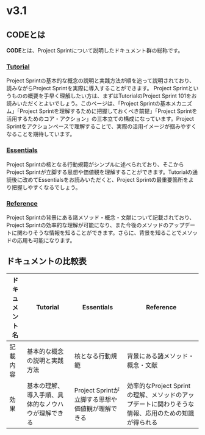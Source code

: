 # v3.1

## **CODEとは**

**CODE**とは、Project Sprintについて説明したドキュメント群の総称です。

### [**Tutorial**](tutorial/)

Project Sprintの基本的な概念の説明と実践方法が順を追って説明されており、読みながらProject Sprintを実際に導入することができます。 Project Sprintというものの概要を手早く理解したい方は、まずはTutorialのProject Sprint 101をお読みいただくとよいでしょう。このページは、「Project Sprintの基本メカニズム」「Project Sprintを理解するために把握しておくべき前提」「Project Sprintを活用するためのコア・アクション」の三本立ての構成になっています。Project Sprintをアクションベースで理解することで、実際の活用イメージが掴みやすくなることを期待しています。

### [**Essentials**](../v3.0/essentials.md)

Project Sprintの核となる行動規範がシンプルに述べられており、そこからProject Sprintが立脚する思想や価値観を理解することができます。Tutorialの通読後に改めてEssentialsをお読みいただくと、Project Sprintの最重要箇所をより把握しやすくなるでしょう。

### [**Reference**](../v3.2/reference.md)

Project Sprintの背景にある諸メソッド・概念・文献について記載されており、Project Sprintの効率的な理解が可能になり、また今後のメソッドのアップデートに関わりそうな情報を知ることができます。さらに、背景を知ることでメソッドの応用も可能になります。

## **ドキュメントの比較表**

| ドキュメント名 | Tutorial                  | Essentials                      | Reference                                                |
| ------- | ------------------------- | ------------------------------- | -------------------------------------------------------- |
| 記載内容    | 基本的な概念の説明と実践方法            | 核となる行動規範                        | 背景にある諸メソッド・概念・文献                                         |
| 効果      | 基本の理解、導入手順、具体的なノウハウが理解できる | Project Sprintが立脚する思想や価値観が理解できる | 効率的なProject Sprintの理解、メソッドのアップデートに関わりそうな情報、応用のための知識が得られる |
